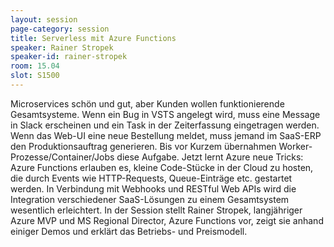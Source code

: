 ```yaml
---
layout: session
page-category: session
title: Serverless mit Azure Functions
speaker: Rainer Stropek
speaker-id: rainer-stropek
room: 15.04
slot: S1500
---
```


Microservices schön und gut, aber Kunden wollen funktionierende Gesamtsysteme. Wenn ein Bug in VSTS angelegt wird, muss eine Message in Slack erscheinen und ein Task in der Zeiterfassung eingetragen werden. Wenn das Web-UI eine neue Bestellung meldet, muss jemand im SaaS-ERP den Produktionsauftrag generieren. Bis vor Kurzem übernahmen Worker-Prozesse/Container/Jobs diese Aufgabe. Jetzt lernt Azure neue Tricks: Azure Functions erlauben es, kleine Code-Stücke in der Cloud zu hosten, die durch Events wie HTTP-Requests, Queue-Einträge etc. gestartet werden. In Verbindung mit Webhooks und RESTful Web APIs wird die Integration verschiedener SaaS-Lösungen zu einem Gesamtsystem wesentlich erleichtert. In der Session stellt Rainer Stropek, langjähriger Azure MVP und MS Regional Director, Azure Functions vor, zeigt sie anhand einiger Demos und erklärt das Betriebs- und Preismodell.